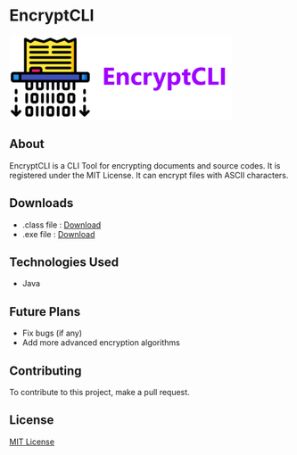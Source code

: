 # EncryptCLI

<img src="./images/banner.png" alt="Banner" height="150">

## About
EncryptCLI is a CLI Tool for encrypting documents and source codes. It is registered under the MIT License.
It can encrypt files with ASCII characters.

## Downloads
- .class file : [Download](https://github.com/K-Balaji/EncryptCLI/releases/download/1.0-beta/encli.class)
- .exe file : [Download](https://github.com/K-Balaji/EncryptCLI/releases/download/1.0-beta/encli.exe)

## Technologies Used
- Java

## Future Plans
- Fix bugs (if any)
- Add more advanced encryption algorithms


## Contributing
To contribute to this project, make a pull request.

## License
[MIT License](./LICENSE)
